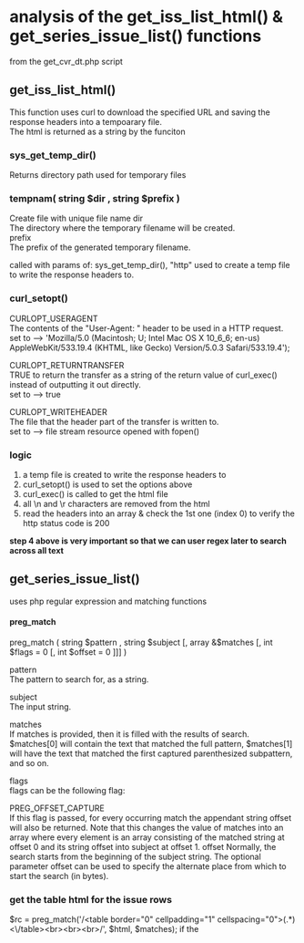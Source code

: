# analysis of the get\_iss\_list\_html() & get\_series\_issue\_list() functions

from the get\_cvr\_dt.php script

## get\_iss\_list\_html()

This function uses curl to download the specified URL and saving the response headers into a tempoarary file.  
The html is returned as a string by the funciton

### sys\_get\_temp\_dir()

Returns directory path used for temporary files  

### tempnam( string $dir , string $prefix )

Create file with unique file name
dir  
The directory where the temporary filename will be created.  
prefix  
The prefix of the generated temporary filename.  

called with params of: sys\_get\_temp\_dir(), "http"
used to create a temp file to write the response headers to.

### curl_setopt()

CURLOPT\_USERAGENT	
The contents of the "User-Agent: " header to be used in a HTTP request.  
set to --> 'Mozilla/5.0 (Macintosh; U; Intel Mac OS X 10\_6\_6; en-us) AppleWebKit/533.19.4 (KHTML, like Gecko) Version/5.0.3 Safari/533.19.4');

CURLOPT\_RETURNTRANSFER	 
TRUE to return the transfer as a string of the return value of curl\_exec() instead of outputting it out directly.  
set to --> true

CURLOPT_WRITEHEADER	 
The file that the header part of the transfer is written to.  
set to --> file stream resource opened with fopen()

### logic

1. a temp file is created to write the response headers to
2. curl\_setopt() is used to set the options above
3. curl\_exec() is called to get the html file
4. all \n and \r characters are removed from the html
5. read the headers into an array & check the 1st one (index 0) to verify the http status code is 200

**step 4 above is very important so that we can user regex later to search across all text**

## get\_series\_issue\_list()

uses php regular expression and matching functions

#### preg\_match

preg\_match ( string $pattern , string $subject [, array &$matches [, int $flags = 0 [, int $offset = 0 ]]] )

pattern  
The pattern to search for, as a string.

subject  
The input string.

matches  
If matches is provided, then it is filled with the results of search. $matches[0] will contain the text that matched the full pattern, $matches[1] will have the text that matched the first captured parenthesized subpattern, and so on.

flags  
flags can be the following flag:

PREG_OFFSET_CAPTURE  
If this flag is passed, for every occurring match the appendant string offset will also be returned. Note that this changes the value of matches into an array where every element is an array consisting of the matched string at offset 0 and its string offset into subject at offset 1.
offset
Normally, the search starts from the beginning of the subject string. The optional parameter offset can be used to specify the alternate place from which to start the search (in bytes).

### get the table html for the issue rows

$rc = preg\_match('/\<table border="0" cellpadding="1" cellspacing="0">(.*)\<\\/table>\<br>\<br>\<br>/', $html, $matches);
if the 